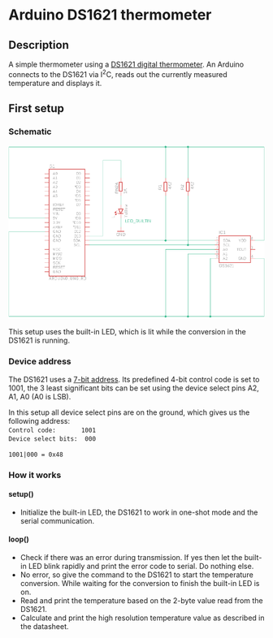 # Arduino DS1621 thermometer

## Description
A simple thermometer using a [DS1621 digital thermometer](https://pdfserv.maximintegrated.com/en/ds/DS1621.pdf).
An Arduino connects to the DS1621 via I<sup>2</sup>C, reads out the currently measured temperature and displays it.

## First setup
### Schematic
![First setup](https://github.com/lacerto/Arduino-DS1621-thermometer/blob/master/01_Thermometer_Serial_output.png)

This setup uses the built-in LED, which is lit while the conversion in the DS1621 is running.
### Device address
The DS1621 uses a [7-bit address](https://en.wikipedia.org/wiki/I%C2%B2C#7-bit_addressing). Its predefined 4-bit control code is set to 1001, the 3 least significant bits can be set using the device select pins A2, A1, A0 (A0 is LSB).  

In this setup all device select pins are on the ground, which gives us the following address:  
`Control code:       1001`  
`Device select bits:  000`  

`1001|000 = 0x48`

### How it works
#### setup()
* Initialize the built-in LED, the DS1621 to work in one-shot mode and the serial communication.
#### loop()
* Check if there was an error during transmission. If yes then let the built-in LED blink rapidly and print the error code to serial. Do nothing else.
* No error, so give the command to the DS1621 to start the temperature conversion. While waiting for the conversion to finish the built-in LED is on.
* Read and print the temperature based on the 2-byte value read from the DS1621.
* Calculate and print the high resolution temperature value as described in the datasheet.
